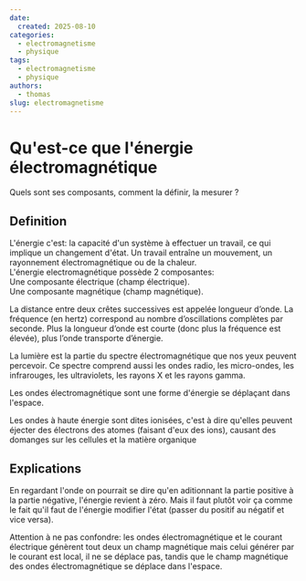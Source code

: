 ```yaml
---
date:
  created: 2025-08-10
categories:
  - electromagnetisme
  - physique
tags:
  - electromagnetisme
  - physique
authors:
  - thomas
slug: electromagnetisme
---
```


# Qu'est-ce que l'énergie électromagnétique
Quels sont ses composants, comment la définir, la mesurer ?


<!-- more -->

## **Definition**

L'énergie c'est: la capacité d'un système à effectuer un travail, ce qui implique un changement d'état. Un travail entraîne un mouvement, un rayonnement électromagnétique ou de la chaleur.  
L'énergie electromagnétique possède 2 composantes:  
Une composante électrique (champ électrique).   
Une composante magnétique (champ magnétique).   
  
La distance entre deux crêtes successives est appelée longueur d’onde.
La fréquence (en hertz) correspond au nombre d’oscillations complètes par seconde.
Plus la longueur d’onde est courte (donc plus la fréquence est élevée), plus l’onde transporte d’énergie.

La lumière est la partie du spectre électromagnétique que nos yeux peuvent percevoir. Ce spectre comprend aussi les ondes radio, les micro-ondes, les infrarouges, les ultraviolets, les rayons X et les rayons gamma.

Les ondes électromagnétique sont une forme d'énergie se déplaçant dans l'espace.

Les ondes à haute énergie sont dites ionisées, c'est à dire qu'elles peuvent éjecter des électrons des atomes (faisant d'eux des ions), causant des domanges sur les cellules et la matière organique

## **Explications**
En regardant l'onde on pourrait se dire qu'en aditionnant la partie positive à la partie négative, l'énergie revient à zéro. Mais il faut plutôt voir ça comme le fait qu'il faut de l'énergie modifier l'état (passer du positif au négatif et vice versa).

Attention à ne pas confondre: les ondes électromagnétique et le courant électrique génèrent tout deux un champ magnétique mais celui générer par le courant est local, il ne se déplace pas, tandis que le champ magnétique des ondes électromagnétique se déplace dans l'espace.



